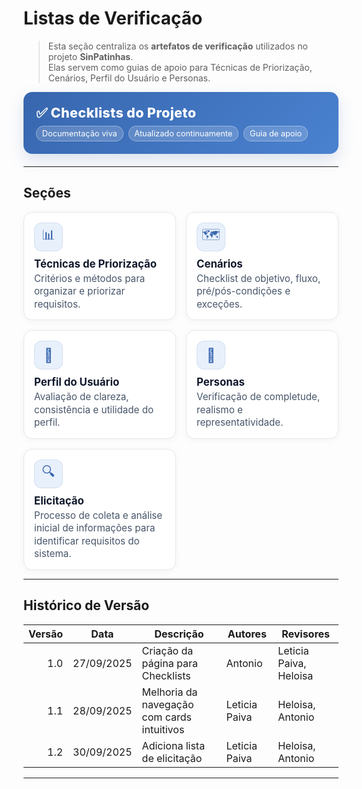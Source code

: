 # Listas de Verificação

> Esta seção centraliza os **artefatos de verificação** utilizados no projeto **SinPatinhas**.  
> Elas servem como guias de apoio para Técnicas de Priorização, Cenários, Perfil do Usuário e Personas.

<div class="plan-hero">
  <div class="plan-hero__title">✅ Checklists do Projeto</div>
  <div class="plan-hero__chips">
    <span class="chip">Documentação viva</span>
    <span class="chip">Atualizado continuamente</span>
    <span class="chip">Guia de apoio</span>
  </div>
</div>

---

## Seções

<div class="plan-grid">

<a href="#/elicitacao/listas_verificacao/lista_tecnicas_priorizacao.md" class="card">
  <div class="card__icon">📊</div>
  <div class="card__title">Técnicas de Priorização</div>
  <div class="card__desc">Critérios e métodos para organizar e priorizar requisitos.</div>
</a>

<a href="#/elicitacao/listas_verificacao/lista_cenarios.md" class="card">
  <div class="card__icon">🗺️</div>
  <div class="card__title">Cenários</div>
  <div class="card__desc">Checklist de objetivo, fluxo, pré/pós-condições e exceções.</div>
</a>

<a href="#/elicitacao/listas_verificacao/lista_verificacao_perfil_usuario.md" class="card">
  <div class="card__icon">👤</div>
  <div class="card__title">Perfil do Usuário</div>
  <div class="card__desc">Avaliação de clareza, consistência e utilidade do perfil.</div>
</a>

<a href="#/elicitacao/listas_verificacao/lista_personas.md" class="card">
  <div class="card__icon">🧩</div>
  <div class="card__title">Personas</div>
  <div class="card__desc">Verificação de completude, realismo e representatividade.</div>
</a>

<a href="#/elicitacao/listas_verificacao/lista_elicitacao.md" class="card">
  <div class="card__icon">🔍</div>
  <div class="card__title">Elicitação</div>
  <div class="card__desc">Processo de coleta e análise inicial de informações para identificar requisitos do sistema.</div>
</a>

</div>

---

## Histórico de Versão

| Versão | Data       | Descrição                                   | Autores       | Revisores               |
|-------:|------------|----------------------------------------------|---------------|-------------------------|
| 1.0    | 27/09/2025 | Criação da página para Checklists            | Antonio       | Leticia Paiva, Heloisa |
| 1.1    | 28/09/2025 | Melhoria da navegação com cards intuitivos   | Leticia Paiva | Heloisa, Antonio        |
| 1.2    | 30/09/2025 | Adiciona lista de elicitação | Leticia Paiva | Heloisa, Antonio        |

---

<style>

:root{
  --sp-blue: #3766ae;      
  --sp-blue-600:#2f5a9b;
  --sp-blue-100:#e8f0fb;
  --muted: #475569;
  --bg-card: #ffffff;
  --ring: rgba(55,102,174,.25);
}

/* ====== Hero ====== */
.plan-hero{
  background: linear-gradient(135deg, var(--sp-blue) 0%, #4a82d0 100%);
  border-radius: 14px;
  padding: 1.25rem 1.25rem;
  color: #fff;
  margin: .5rem 0 1.25rem;
  box-shadow: 0 10px 24px rgba(55,102,174,.18);
}
.plan-hero__title{
  font-size: 1.35rem;
  font-weight: 800;
  letter-spacing: .3px;
}
.plan-hero__chips{ margin-top: .5rem; display:flex; gap:.5rem; flex-wrap: wrap; }
.chip{
  font-size: .8rem;
  background: rgba(255,255,255,.18);
  border: 1px solid rgba(255,255,255,.35);
  padding: .25rem .55rem;
  border-radius: 999px;
  backdrop-filter: blur(2px);
}

/* ====== Grid ====== */
.plan-grid{
  display: grid;
  grid-template-columns: repeat(auto-fit, minmax(240px, 1fr));
  gap: 16px;
  align-items: stretch;
}

/* ====== Card ====== */
.card{
  display: block;
  text-decoration: none !important;
  background: var(--bg-card);
  border: 1px solid #e5e7eb;
  border-radius: 14px;
  padding: 16px 16px 14px;
  box-shadow: 0 2px 12px rgba(0,0,0,.04);
  transition: transform .2s ease, box-shadow .2s ease, border-color .2s ease;
  position: relative;
}
.card::before{
  content:"";
  position:absolute; inset:0;
  border-radius: 14px;
  padding:1px;
  background: linear-gradient(135deg, var(--sp-blue) 0%, #5ba4ff 100%);
  -webkit-mask: linear-gradient(#000 0 0) content-box, linear-gradient(#000 0 0);
  -webkit-mask-composite: xor; mask-composite: exclude;
  opacity:.0; transition: opacity .2s ease;
}
.card:hover{
  transform: translateY(-4px);
  box-shadow: 0 10px 22px rgba(0,0,0,.10);
  border-color: transparent;
}
.card:hover::before{ opacity: .9; }

.card__icon{
  width: 46px; height: 46px;
  border-radius: 12px;
  background: var(--sp-blue-100);
  display:grid; place-items:center;
  font-size: 1.35rem;
  margin-bottom: 10px;
  color: var(--sp-blue);
  box-shadow: inset 0 0 0 1px rgba(55,102,174,.12);
}
.card__title{
  font-weight: 700;
  font-size: 1.05rem;
  margin-bottom: 4px;
  color: #0f172a;
}
.card__desc{
  color: var(--muted);
  font-size: .95rem;
  line-height: 1.35;
}

